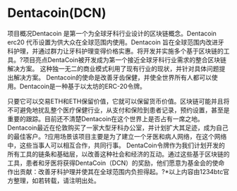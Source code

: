# 

# Dentacoin(DCN)

项目概况Dentacoin 是第一个为全球牙科行业设计的区块链概念。Dentacoin erc20 代币设置为供大众在全球范围内使用。Dentacoin 旨在全球范围内改进牙科护理，并通过群力让牙科护理变得价格实惠。将开发并实施多个基于区块链的工具。?项目亮点DentaCoin被开发成为第一个接近全球牙科行业需求的整合区块链解决方案。 这种独一无二的商业模式利用了现有行业的现状，并针对具体问题提出解决方案。 Dentacoin的使命是改善牙齿保健，并使全世界所有人都可以使用。Dentacoin是一种基于以太坊的ERC-20令牌。

只要它可以交易ETH和ETH保留价值，它就可以保留货币价值。区块链可能并且将不可避免地扰乱整个医疗保健行业，从支付和保险到患者记录，预约设置，甚至是重要的跟踪。目前还不清楚Dentacoin在这个世界上是否占有一席之地。Dentacoin最近在伦敦购买了一家大型牙科办公室，并计划扩大其足迹，成为自己的最佳客户。?应用场景该项目主要是为了建立一个牙医和病人网络，在这个网络中，这些当事人可以相互合作，共同行事。 DentaCoin令牌作为我们计划开发的所有工具的链条和基础层，以改善这种社会和经济的互动。通过这些基于区块链的工具，患者和牙医将获得DentaCoin（DCN）的奖励，他们愿意为基金会的使命作出贡献：改善牙科护理并使其在全球范围内负担得起。?*以上内容由1234btc官方整理，如若转载，请注明出处。

